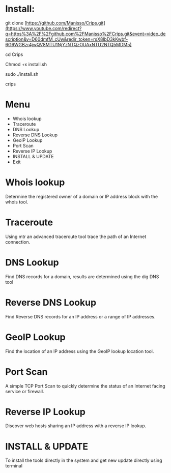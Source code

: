 # Install:

git clone
[https://github.com/Manisso/Crips.git](https://www.youtube.com/redirect?q=https%3A%2F%2Fgithub.com%2FManisso%2FCrips.git&event=video_description&v=D60dmfM_cUw&redir_token=rsX8lbD3kKwbf-6G6WGBzr4jwQV8MTU1NjYzNTQzOUAxNTU2NTQ5MDM5)

cd Crips

Chmod +x install.sh

sudo ./install.sh

crips

# Menu
+ Whois lookup
+ Traceroute
+ DNS Lookup
+ Reverse DNS Lookup
+ GeoIP Lookup
+ Port Scan
+ Reverse IP Lookup
+ INSTALL & UPDATE
+ Exit
# Whois lookup
Determine the registered owner of a domain or IP address block with the whois tool.
# Traceroute
Using mtr an advanced traceroute tool trace the path of an Internet connection.
# DNS Lookup
Find DNS records for a domain, results are determined using the dig DNS tool
# Reverse DNS Lookup
Find Reverse DNS records for an IP address or a range of IP addresses.
# GeoIP Lookup
Find the location of an IP address using the GeoIP lookup location tool.
# Port Scan
A simple TCP Port Scan to quickly determine the status of an Internet facing service or firewall.
# Reverse IP Lookup
Discover web hosts sharing an IP address with a reverse IP lookup.
# INSTALL & UPDATE
To install the tools directly in the system and get new update directly using terminal
